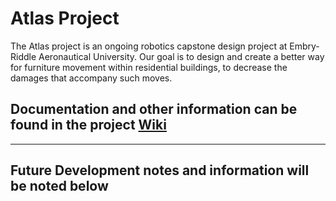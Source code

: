 # Atlas Project
The Atlas project is an ongoing robotics capstone design project at Embry-Riddle Aeronautical University. 
Our goal is to design and create a better way for furniture movement within residential buildings, to decrease the damages that accompany such moves.


## Documentation and other information can be found in the project [Wiki](https://github.com/ERAU-Atlas/Atlas_Project/wiki)

***

## Future Development notes and information will be noted below
